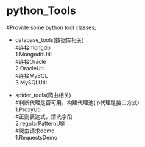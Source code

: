 python_Tools
=====
#Provide some python tool classes;

* database_tools(数据库相关)<br>
#连接mongdb<br>
1.MongodbUtil<br>
#连接Oracle<br>
2.OracleUtil<br>
#连接MySQL<br>
3.MySQLUtil<br>

* spider_tools(爬虫相关)<br>
#判断代理是否可用，构建代理池(ip代理是接口方式)<br>
1.ProxyUtil<br>
#正则表达式，清洗字段<br>
2.regularPatternUtil<br>
#爬虫请求demo<br>
1.RequestsDemo<br>